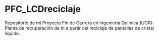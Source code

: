 # PFC_LCDreciclaje
Repositorio de mi Proyecto Fin de Carrera en Ingeniería Química (UGR): Planta de recuperación de In a partir del reciclaje de pantallas de cristal líquido.
